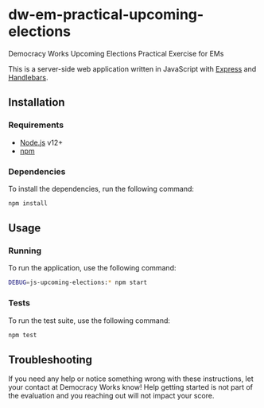 # dw-em-practical-upcoming-elections
Democracy Works Upcoming Elections Practical Exercise for EMs

This is a server-side web application written in JavaScript with
[Express][express] and [Handlebars][handlebars].

## Installation

### Requirements

- [Node.js][node] v12+
- [npm][npm]

### Dependencies

To install the dependencies, run the following command:

```sh
npm install
```

## Usage

### Running

To run the application, use the following command:

```sh
DEBUG=js-upcoming-elections:* npm start
```

### Tests

To run the test suite, use the following command:

```sh
npm test
```

## Troubleshooting

If you need any help or notice something wrong with these instructions, let your
contact at Democracy Works know! Help getting started is not part of the
evaluation and you reaching out will not impact your score.

[express]: https://expressjs.com/
[handlebars]: https://handlebarsjs.com/
[node]: https://nodejs.org/
[npm]: https://docs.npmjs.com/
